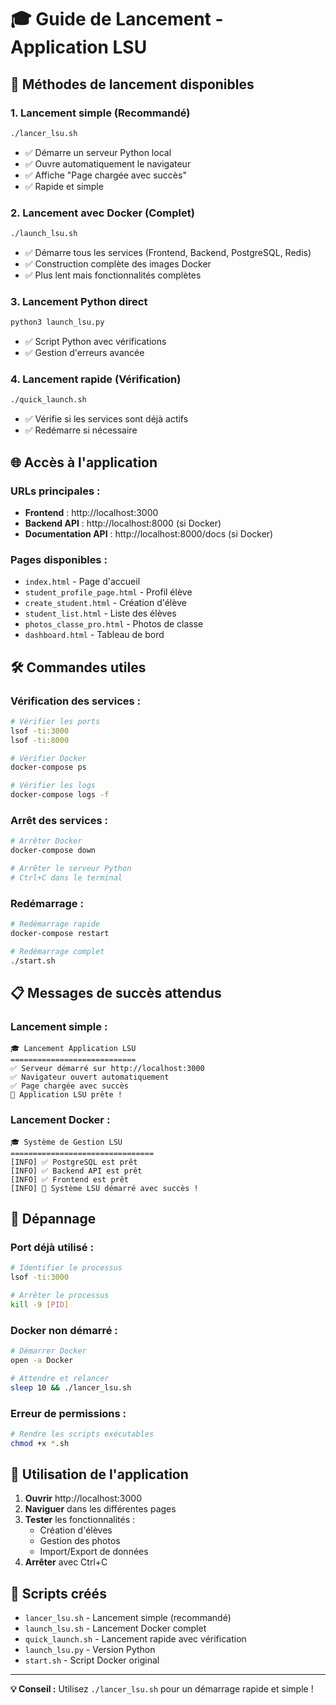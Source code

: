 # 🎓 Guide de Lancement - Application LSU

## 🚀 **Méthodes de lancement disponibles**

### **1. Lancement simple (Recommandé)**
```bash
./lancer_lsu.sh
```
- ✅ Démarre un serveur Python local
- ✅ Ouvre automatiquement le navigateur
- ✅ Affiche "Page chargée avec succès"
- ✅ Rapide et simple

### **2. Lancement avec Docker (Complet)**
```bash
./launch_lsu.sh
```
- ✅ Démarre tous les services (Frontend, Backend, PostgreSQL, Redis)
- ✅ Construction complète des images Docker
- ✅ Plus lent mais fonctionnalités complètes

### **3. Lancement Python direct**
```bash
python3 launch_lsu.py
```
- ✅ Script Python avec vérifications
- ✅ Gestion d'erreurs avancée

### **4. Lancement rapide (Vérification)**
```bash
./quick_launch.sh
```
- ✅ Vérifie si les services sont déjà actifs
- ✅ Redémarre si nécessaire

## 🌐 **Accès à l'application**

### **URLs principales :**
- **Frontend** : http://localhost:3000
- **Backend API** : http://localhost:8000 (si Docker)
- **Documentation API** : http://localhost:8000/docs (si Docker)

### **Pages disponibles :**
- `index.html` - Page d'accueil
- `student_profile_page.html` - Profil élève
- `create_student.html` - Création d'élève
- `student_list.html` - Liste des élèves
- `photos_classe_pro.html` - Photos de classe
- `dashboard.html` - Tableau de bord

## 🛠️ **Commandes utiles**

### **Vérification des services :**
```bash
# Vérifier les ports
lsof -ti:3000
lsof -ti:8000

# Vérifier Docker
docker-compose ps

# Vérifier les logs
docker-compose logs -f
```

### **Arrêt des services :**
```bash
# Arrêter Docker
docker-compose down

# Arrêter le serveur Python
# Ctrl+C dans le terminal
```

### **Redémarrage :**
```bash
# Redémarrage rapide
docker-compose restart

# Redémarrage complet
./start.sh
```

## 📋 **Messages de succès attendus**

### **Lancement simple :**
```
🎓 Lancement Application LSU
============================
✅ Serveur démarré sur http://localhost:3000
✅ Navigateur ouvert automatiquement
✅ Page chargée avec succès
🎉 Application LSU prête !
```

### **Lancement Docker :**
```
🎓 Système de Gestion LSU
================================
[INFO] ✅ PostgreSQL est prêt
[INFO] ✅ Backend API est prêt
[INFO] ✅ Frontend est prêt
[INFO] 🎉 Système LSU démarré avec succès !
```

## 🔧 **Dépannage**

### **Port déjà utilisé :**
```bash
# Identifier le processus
lsof -ti:3000

# Arrêter le processus
kill -9 [PID]
```

### **Docker non démarré :**
```bash
# Démarrer Docker
open -a Docker

# Attendre et relancer
sleep 10 && ./lancer_lsu.sh
```

### **Erreur de permissions :**
```bash
# Rendre les scripts exécutables
chmod +x *.sh
```

## 📱 **Utilisation de l'application**

1. **Ouvrir** http://localhost:3000
2. **Naviguer** dans les différentes pages
3. **Tester** les fonctionnalités :
   - Création d'élèves
   - Gestion des photos
   - Import/Export de données
4. **Arrêter** avec Ctrl+C

## 🎯 **Scripts créés**

- `lancer_lsu.sh` - Lancement simple (recommandé)
- `launch_lsu.sh` - Lancement Docker complet
- `quick_launch.sh` - Lancement rapide avec vérification
- `launch_lsu.py` - Version Python
- `start.sh` - Script Docker original

---

**💡 Conseil :** Utilisez `./lancer_lsu.sh` pour un démarrage rapide et simple ! 
